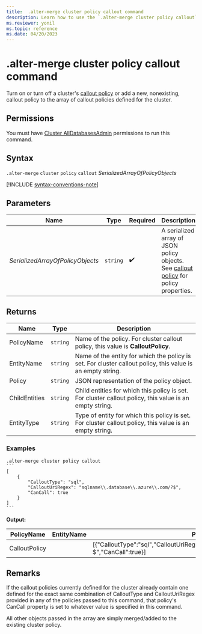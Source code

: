 ```yaml
---
title:  .alter-merge cluster policy callout command
description: Learn how to use the `.alter-merge cluster policy callout` command to turn on or turn off a cluster's callout policy.
ms.reviewer: yonil
ms.topic: reference
ms.date: 04/20/2023
---
```

# .alter-merge cluster policy callout command

Turn on or turn off a cluster's [callout policy](callout-policy.md) or add a new, nonexisting, callout policy to the array of callout policies defined for the cluster.

## Permissions

You must have [Cluster AllDatabasesAdmin](access-control/role-based-access-control.md) permissions to run this command.

## Syntax

`.alter-merge` `cluster` `policy` `callout` *SerializedArrayOfPolicyObjects*

[!INCLUDE [syntax-conventions-note](../../includes/syntax-conventions-note.md)]

## Parameters

| Name                             | Type   | Required | Description                                                                                              |
|----------------------------------|--------|----------|----------------------------------------------------------------------------------------------------------|
| *SerializedArrayOfPolicyObjects* | `string` |  :heavy_check_mark:  | A serialized array of JSON policy objects. See [callout policy](callout-policy.md) for policy properties. |

## Returns

| Name          | Type   | Description                                                                                               |
|---------------|--------|-----------------------------------------------------------------------------------------------------------|
| PolicyName    | `string` | Name of the policy. For cluster callout policy, this value is **CalloutPolicy**.                           |
| EntityName    | `string` | Name of the entity for which the policy is set. For cluster callout policy, this value is an empty string. |
| Policy        | `string` | JSON representation of the policy object.                                                                 |
| ChildEntities | `string` | Child entities for which this policy is set. For cluster callout policy, this value is an empty string.    |
| EntityType    | `string` | Type of entity for which this policy is set. For cluster callout policy, this value is an empty string.    |

### Examples

````kusto
.alter-merge cluster policy callout
```
[
    {
        "CalloutType": "sql",
        "CalloutUriRegex": "sqlname\\.database\\.azure\\.com/?$",
        "CanCall": true
    }
]
```
````

**Output:**

| PolicyName    | EntityName | Policy                                                                                               | ChildEntities | EntityType |
|---------------|------------|------------------------------------------------------------------------------------------------------|---------------|------------|
| CalloutPolicy |            | [{"CalloutType":"sql","CalloutUriRegex":"sqlname\\\\.database\\\\.azure\\\\.com/?$","CanCall":true}] |               |            |

## Remarks

If the callout policies currently defined for the cluster already contain one defined for the exact same combination of CalloutType and CalloutUriRegex provided in any of the policies passed to this command, that policy's CanCall property is set to whatever value is specified in this command.

All other objects passed in the array are simply merged/added to the existing cluster policy.
